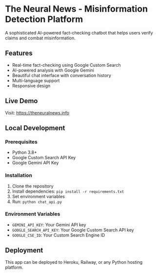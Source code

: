 # The Neural News - Misinformation Detection Platform

A sophisticated AI-powered fact-checking chatbot that helps users verify claims and combat misinformation.

## Features
- Real-time fact-checking using Google Custom Search
- AI-powered analysis with Google Gemini
- Beautiful chat interface with conversation history
- Multi-language support
- Responsive design

## Live Demo
Visit: https://theneuralnews.info

## Local Development

### Prerequisites
- Python 3.8+
- Google Custom Search API Key
- Google Gemini API Key

### Installation
1. Clone the repository
2. Install dependencies: `pip install -r requirements.txt`
3. Set environment variables
4. Run: `python chat_api.py`

### Environment Variables
- `GEMINI_API_KEY`: Your Gemini API key
- `GOOGLE_SEARCH_API_KEY`: Your Google Custom Search API key  
- `GOOGLE_CSE_ID`: Your Custom Search Engine ID

## Deployment
This app can be deployed to Heroku, Railway, or any Python hosting platform.